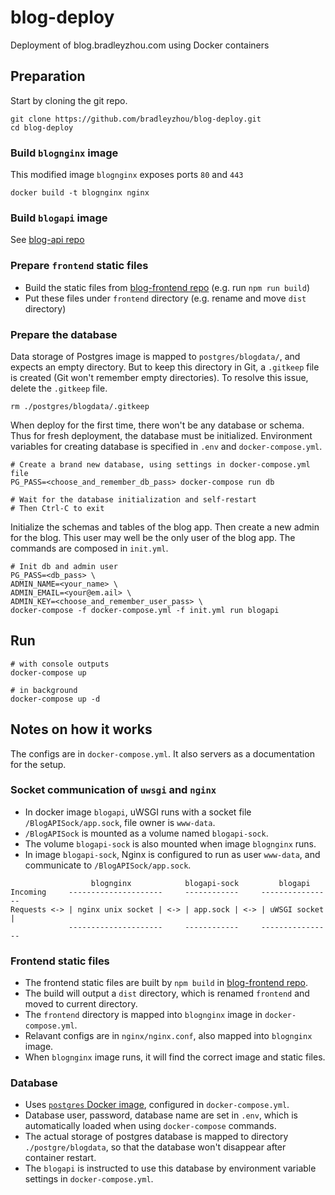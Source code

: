 # blog-deploy
Deployment of blog.bradleyzhou.com using Docker containers


## Preparation
Start by cloning the git repo.
```
git clone https://github.com/bradleyzhou/blog-deploy.git
cd blog-deploy
```

### Build `blognginx` image
This modified image `blognginx` exposes ports `80` and `443`
```
docker build -t blognginx nginx
```

### Build `blogapi` image
See [blog-api repo](https://github.com/bradleyzhou/blog-api)

### Prepare `frontend` static files
- Build the static files from [blog-frontend repo](https://github.com/bradleyzhou/blog-frontend) (e.g. run `npm run build`)
- Put these files under `frontend` directory (e.g. rename and move `dist` directory)

### Prepare the database
Data storage of Postgres image is mapped to `postgres/blogdata/`, and expects an empty directory. But to keep this directory in Git, a `.gitkeep` file is created (Git won't remember empty directories). To resolve this issue, delete the `.gitkeep` file.
```
rm ./postgres/blogdata/.gitkeep
```

When deploy for the first time, there won't be any database or schema. Thus for fresh deployment, the database must be initialized. Environment variables for creating database is specified in `.env` and `docker-compose.yml`.
```
# Create a brand new database, using settings in docker-compose.yml file
PG_PASS=<choose_and_remember_db_pass> docker-compose run db

# Wait for the database initialization and self-restart
# Then Ctrl-C to exit
```

Initialize the schemas and tables of the blog app. Then create a new admin for the blog. This user may well be the only user of the blog app. The commands are composed in `init.yml`.
```
# Init db and admin user
PG_PASS=<db_pass> \
ADMIN_NAME=<your_name> \
ADMIN_EMAIL=<your@em.ail> \
ADMIN_KEY=<choose_and_remember_user_pass> \
docker-compose -f docker-compose.yml -f init.yml run blogapi
```

## Run
```
# with console outputs
docker-compose up

# in background
docker-compose up -d
```

## Notes on how it works
The configs are in `docker-compose.yml`. It also servers as a documentation for the setup.

### Socket communication of `uwsgi` and `nginx`
- In docker image `blogapi`, uWSGI runs with a socket file `/BlogAPISock/app.sock`, file owner is `www-data`.
- `/BlogAPISock` is mounted as a volume named `blogapi-sock`.
- The volume `blogapi-sock` is also mounted when image `blognginx` runs.
- In image `blogapi-sock`, Nginx is configured to run as user `www-data`, and communicate to `/BlogAPISock/app.sock`.

```
                  blognginx            blogapi-sock         blogapi
Incoming     ---------------------     ------------     ----------------
Requests <-> | nginx unix socket | <-> | app.sock | <-> | uWSGI socket |
             ---------------------     ------------     ----------------
```

### Frontend static files
- The frontend static files are built by `npm build` in [blog-frontend repo](https://github.com/bradleyzhou/blog-frontend).
- The build will output a `dist` directory, which is renamed `frontend` and moved to current directory.
- The `frontend` directory is mapped into `blognginx` image in `docker-compose.yml`.
- Relavant configs are in `nginx/nginx.conf`, also mapped into `blognginx` image.
- When `blognginx` image runs, it will find the correct image and static files.

### Database
- Uses [`postgres` Docker image](https://hub.docker.com/_/postgres/), configured in `docker-compose.yml`.
- Database user, password, database name are set in `.env`, which is automatically loaded when using `docker-compose` commands.
- The actual storage of postgres database is mapped to directory `./postgre/blogdata`, so that the database won't disappear after container restart.
- The `blogapi` is instructed to use this database by environment variable settings in `docker-compose.yml`.
